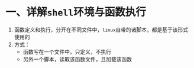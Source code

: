 # 一、详解`shell`环境与函数执行
1. 函数定义和执行，分开在不同文件中，`linux`自带的诸脚本，都是基于该形式使用的
2. 方式：
	- 函数写在一个文件中，只定义，不执行
	- 另外一个脚本，读取该函数文件，且加载该函数
